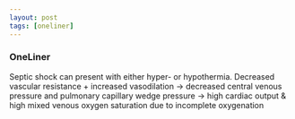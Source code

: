 ```yaml
---
layout: post
tags: [oneliner]
---
```



### OneLiner

Septic shock can present with either hyper- or hypothermia. Decreased vascular resistance + increased vasodilation -> decreased central venous pressure and pulmonary capillary wedge pressure -> high cardiac output & high mixed venous oxygen saturation due to incomplete oxygenation

